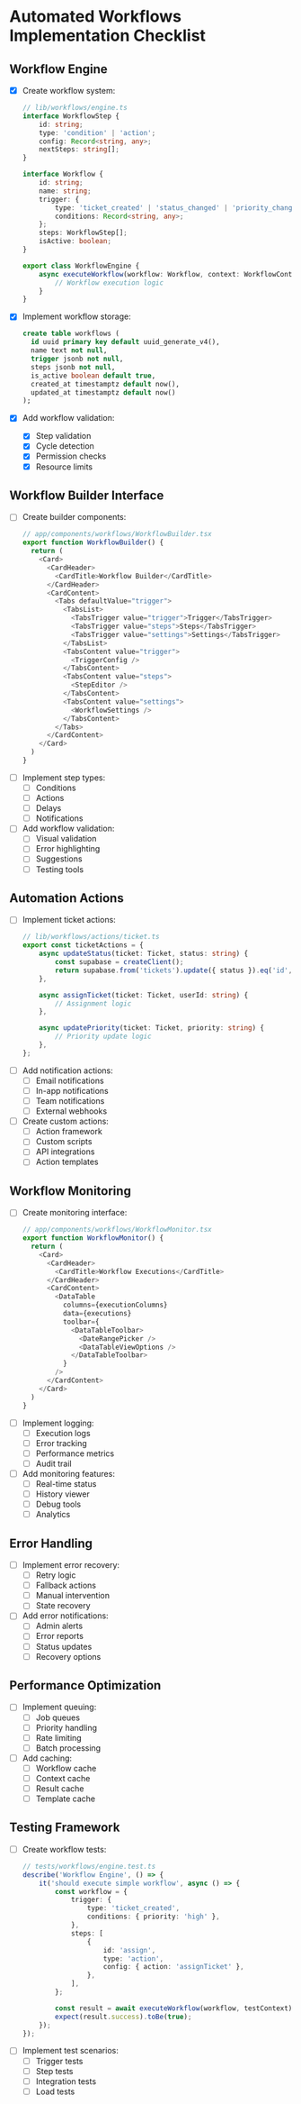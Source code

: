 # Automated Workflows Implementation Checklist

## Workflow Engine

- [x] Create workflow system:

    ```typescript
    // lib/workflows/engine.ts
    interface WorkflowStep {
    	id: string;
    	type: 'condition' | 'action';
    	config: Record<string, any>;
    	nextSteps: string[];
    }

    interface Workflow {
    	id: string;
    	name: string;
    	trigger: {
    		type: 'ticket_created' | 'status_changed' | 'priority_changed' | 'assigned';
    		conditions: Record<string, any>;
    	};
    	steps: WorkflowStep[];
    	isActive: boolean;
    }

    export class WorkflowEngine {
    	async executeWorkflow(workflow: Workflow, context: WorkflowContext) {
    		// Workflow execution logic
    	}
    }
    ```

- [x] Implement workflow storage:
    ```sql
    create table workflows (
      id uuid primary key default uuid_generate_v4(),
      name text not null,
      trigger jsonb not null,
      steps jsonb not null,
      is_active boolean default true,
      created_at timestamptz default now(),
      updated_at timestamptz default now()
    );
    ```
- [x] Add workflow validation:
    - [x] Step validation
    - [x] Cycle detection
    - [x] Permission checks
    - [x] Resource limits

## Workflow Builder Interface

- [ ] Create builder components:
    ```typescript
    // app/components/workflows/WorkflowBuilder.tsx
    export function WorkflowBuilder() {
      return (
        <Card>
          <CardHeader>
            <CardTitle>Workflow Builder</CardTitle>
          </CardHeader>
          <CardContent>
            <Tabs defaultValue="trigger">
              <TabsList>
                <TabsTrigger value="trigger">Trigger</TabsTrigger>
                <TabsTrigger value="steps">Steps</TabsTrigger>
                <TabsTrigger value="settings">Settings</TabsTrigger>
              </TabsList>
              <TabsContent value="trigger">
                <TriggerConfig />
              </TabsContent>
              <TabsContent value="steps">
                <StepEditor />
              </TabsContent>
              <TabsContent value="settings">
                <WorkflowSettings />
              </TabsContent>
            </Tabs>
          </CardContent>
        </Card>
      )
    }
    ```
- [ ] Implement step types:
    - [ ] Conditions
    - [ ] Actions
    - [ ] Delays
    - [ ] Notifications
- [ ] Add workflow validation:
    - [ ] Visual validation
    - [ ] Error highlighting
    - [ ] Suggestions
    - [ ] Testing tools

## Automation Actions

- [ ] Implement ticket actions:
    ```typescript
    // lib/workflows/actions/ticket.ts
    export const ticketActions = {
    	async updateStatus(ticket: Ticket, status: string) {
    		const supabase = createClient();
    		return supabase.from('tickets').update({ status }).eq('id', ticket.id);
    	},

    	async assignTicket(ticket: Ticket, userId: string) {
    		// Assignment logic
    	},

    	async updatePriority(ticket: Ticket, priority: string) {
    		// Priority update logic
    	},
    };
    ```
- [ ] Add notification actions:
    - [ ] Email notifications
    - [ ] In-app notifications
    - [ ] Team notifications
    - [ ] External webhooks
- [ ] Create custom actions:
    - [ ] Action framework
    - [ ] Custom scripts
    - [ ] API integrations
    - [ ] Action templates

## Workflow Monitoring

- [ ] Create monitoring interface:
    ```typescript
    // app/components/workflows/WorkflowMonitor.tsx
    export function WorkflowMonitor() {
      return (
        <Card>
          <CardHeader>
            <CardTitle>Workflow Executions</CardTitle>
          </CardHeader>
          <CardContent>
            <DataTable
              columns={executionColumns}
              data={executions}
              toolbar={
                <DataTableToolbar>
                  <DateRangePicker />
                  <DataTableViewOptions />
                </DataTableToolbar>
              }
            />
          </CardContent>
        </Card>
      )
    }
    ```
- [ ] Implement logging:
    - [ ] Execution logs
    - [ ] Error tracking
    - [ ] Performance metrics
    - [ ] Audit trail
- [ ] Add monitoring features:
    - [ ] Real-time status
    - [ ] History viewer
    - [ ] Debug tools
    - [ ] Analytics

## Error Handling

- [ ] Implement error recovery:
    - [ ] Retry logic
    - [ ] Fallback actions
    - [ ] Manual intervention
    - [ ] State recovery
- [ ] Add error notifications:
    - [ ] Admin alerts
    - [ ] Error reports
    - [ ] Status updates
    - [ ] Recovery options

## Performance Optimization

- [ ] Implement queuing:
    - [ ] Job queues
    - [ ] Priority handling
    - [ ] Rate limiting
    - [ ] Batch processing
- [ ] Add caching:
    - [ ] Workflow cache
    - [ ] Context cache
    - [ ] Result cache
    - [ ] Template cache

## Testing Framework

- [ ] Create workflow tests:
    ```typescript
    // tests/workflows/engine.test.ts
    describe('Workflow Engine', () => {
    	it('should execute simple workflow', async () => {
    		const workflow = {
    			trigger: {
    				type: 'ticket_created',
    				conditions: { priority: 'high' },
    			},
    			steps: [
    				{
    					id: 'assign',
    					type: 'action',
    					config: { action: 'assignTicket' },
    				},
    			],
    		};

    		const result = await executeWorkflow(workflow, testContext);
    		expect(result.success).toBe(true);
    	});
    });
    ```
- [ ] Implement test scenarios:
    - [ ] Trigger tests
    - [ ] Step tests
    - [ ] Integration tests
    - [ ] Load tests
